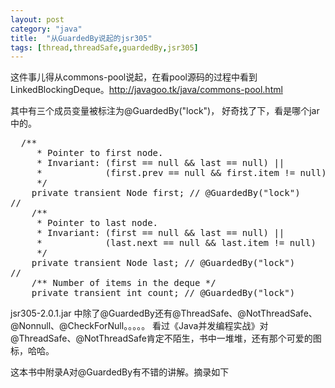 ```yaml
---
layout: post
category: "java"
title:  "从GuardedBy说起的jsr305"
tags: [thread,threadSafe,guardedBy,jsr305]
---
```


这件事儿得从commons-pool说起，在看pool源码的过程中看到LinkedBlockingDeque。http://javagoo.tk/java/commons-pool.html

其中有三个成员变量被标注为@GuardedBy("lock")， 好奇找了下，看是哪个jar中的。
<pre class="prettyPrint">
  /**
     * Pointer to first node.
     * Invariant: (first == null && last == null) ||
     *            (first.prev == null && first.item != null)
     */
    private transient Node<E> first; // @GuardedBy("lock")
//
    /**
     * Pointer to last node.
     * Invariant: (first == null && last == null) ||
     *            (last.next == null && last.item != null)
     */
    private transient Node<E> last; // @GuardedBy("lock")
//
    /** Number of items in the deque */
    private transient int count; // @GuardedBy("lock")
</pre>
jsr305-2.0.1.jar 中除了@GuardedBy还有@ThreadSafe、@NotThreadSafe、@Nonnull、@CheckForNull。。。。。
看过《Java并发编程实战》对@ThreadSafe、@NotThreadSafe肯定不陌生，书中一堆堆，还有那个可爱的图标，哈哈。

这本书中附录A对@GuardedBy有不错的讲解。摘录如下


